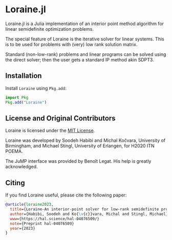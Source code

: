 # Loraine.jl

Loraine.jl is a Julia implementation of an interior point method algorithm for linear semidefinite optimization problems. 

The special feature of Loraine is the iterative solver for linear systems. This is to be used for problems with (very) low rank solution matrix.

Standard (non-low-rank) problems and linear programs can be solved using the direct solver; then the user gets a standard IP method akin SDPT3.

## Installation 

Install `Loraine` using `Pkg.add`:
```julia
import Pkg
Pkg.add("Loraine")
```

## License and Original Contributors

Loraine is licensed under the [MIT License](https://github.com/kocvara/Loraine.jl/blob/main/LICENSE.md).

Loraine was developed by Soodeh Habibi and Michal Kočvara, University of
Birmingham, and Michael Stingl, University of Erlangen, for H2020 ITN POEMA. 

The JuMP interface was provided by Benoît Legat. His help is greatly
acknowledged.

## Citing

If you find Loraine useful, please cite the following paper:
```bibtex
@article{loraine2023,
  title={Loraine-An interior-point solver for low-rank semidefinite programming},
  author={Habibi, Soodeh and Ko{\v{c}}vara, Michal and Stingl, Michael},
  www={https://hal.science/hal-04076509/}
  note={Preprint hal-04076509}
  year={2023}
}
```